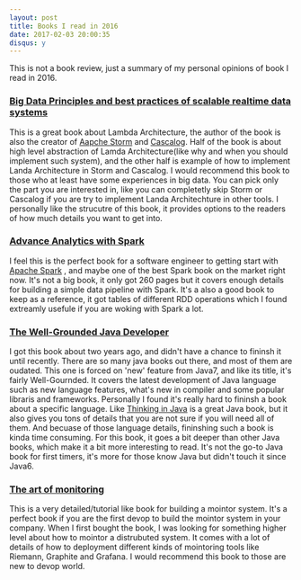 ```yaml
---
layout: post
title: Books I read in 2016
date: 2017-02-03 20:00:35
disqus: y
---
```



This is not a book review, just a summary of my personal opinions of book I read in 2016.


### [Big Data Principles and best practices of scalable realtime data systems](https://www.manning.com/books/big-data)
This is a great book about Lambda Architecture, the author of the book is also the creator of [Aapche Storm](http://storm.apache.org/) and [Cascalog](http://cascalog.org/). Half of the book is about high level abstraction of Lamda Architecture(like why and when you should implement such system), and the other half is example of how to implement Landa Architecture in Storm and Cascalog. I would recommend this book to those who at least have some experiences in big data. You can pick only the part you are interested in, like you can completetly skip Storm or Cascalog if you are try to implement Landa Architechture in other tools. I personally like the strucutre of this book, it provides options to the readers of how much details you want to get into.


### [Advance Analytics with Spark](http://shop.oreilly.com/product/0636920035091.do)
I feel this is the perfect book for a software engineer to getting start with [Apache Spark](http://spark.apache.org/) , and maybe one of the best Spark book on the market right now. It's not a big book, it only got 260 pages but it covers enough details for building a simple data pipeline with Spark. It's a also a good book to keep as a reference, it got tables of different RDD operations which I found extreamly usefule if you are woking with Spark a lot.


### [The Well-Grounded Java Developer](https://www.manning.com/books/the-well-grounded-java-developer)
I got this book about two years ago, and didn't have a chance to fininsh it until recently. There are so many java books out there, and most of them are oudated. This one is forced on 'new' feature from Java7, and like its title, it's fairly Well-Gournded. It covers the latest development of Java language such as new language features, what's new in compiler and some popular libraris and frameworks. Personally I found it's really hard to fininsh a book about a specific language. Like [Thinking in Java](http://www.mindview.net/Books/TIJ/) is a great Java book, but it also gives you tons of details that you are not sure if you will need all of them. And becuase of those language details, fininshing such a book is kinda time consuming. For this book, it goes a bit deeper than other Java books, which make it a bit more interesting to read. It's not the go-to Java book for first timers, it's more for those know Java but didn't touch it since Java6.


### [The art of monitoring](https://www.artofmonitoring.com)
This is a very detailed/tutorial like book for building a mointor system. It's a perfect book if you are the first devop to build the mointor system in your company. When I first bought the book, I was looking for something higher level about how to mointor a distrubuted system. It comes with a lot of details of how to deployment different kinds of mointoring tools like Riemann, Graphite and Grafana. I would recommend this book to those are new to devop world.




